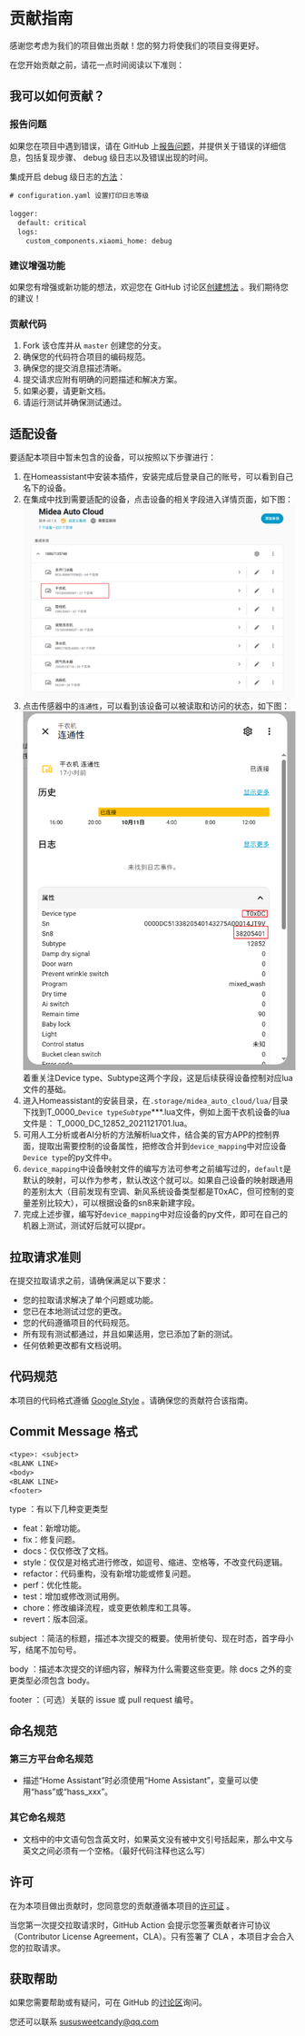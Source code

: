 # 贡献指南

感谢您考虑为我们的项目做出贡献！您的努力将使我们的项目变得更好。

在您开始贡献之前，请花一点时间阅读以下准则：

## 我可以如何贡献？

### 报告问题

如果您在项目中遇到错误，请在 GitHub 上[报告问题](https://github.com/sususweet/midea_auto_cloud/issues/new/)，并提供关于错误的详细信息，包括复现步骤、 debug 级日志以及错误出现的时间。

集成开启 debug 级日志的[方法](https://www.home-assistant.io/integrations/logger/#log-filters)：

```
# configuration.yaml 设置打印日志等级

logger:
  default: critical
  logs:
    custom_components.xiaomi_home: debug
```

### 建议增强功能

如果您有增强或新功能的想法，欢迎您在 GitHub 讨论区[创建想法](https://github.com/sususweet/midea_auto_cloud/discussions/new?category=ideas) 。我们期待您的建议！

### 贡献代码

1. Fork 该仓库并从 `master` 创建您的分支。
2. 确保您的代码符合项目的编码规范。
3. 确保您的提交消息描述清晰。
4. 提交请求应附有明确的问题描述和解决方案。
5. 如果必要，请更新文档。
6. 请运行测试并确保测试通过。

## 适配设备

要适配本项目中暂未包含的设备，可以按照以下步骤进行：

1. 在Homeassistant中安装本插件，安装完成后登录自己的账号，可以看到自己名下的设备。
2. 在集成中找到需要适配的设备，点击设备的相关字段进入详情页面，如下图：
![img_2.png](./img/img_2.png)
3. 点击传感器中的`连通性`，可以看到该设备可以被读取和访问的状态，如下图：  
![img_3.png](./img/img_3.png)
着重关注Device type、Subtype这两个字段，这是后续获得设备控制对应lua文件的基础。
4. 进入Homeassistant的安装目录，在`.storage/midea_auto_cloud/lua/`目录下找到T_0000_`Device type`_`Subtype`_***.lua文件，例如上面干衣机设备的lua文件是： T_0000_DC_12852_2021121701.lua。
5. 可用人工分析或者AI分析的方法解析lua文件，结合美的官方APP的控制界面，提取出需要控制的设备属性，把修改合并到`device_mapping`中对应设备`Device type`的py文件中。
6. `device_mapping`中设备映射文件的编写方法可参考之前编写过的，`default`是默认的映射，可以作为参考，默认改这个就可以。如果自己设备的映射跟通用的差别太大（目前发现有空调、新风系统设备类型都是T0xAC，但可控制的变量差别比较大），可以根据设备的sn8来新建字段。
7. 完成上述步骤，编写好`device_mapping`中对应设备的py文件，即可在自己的机器上测试，测试好后就可以提pr。

## 拉取请求准则

在提交拉取请求之前，请确保满足以下要求：

- 您的拉取请求解决了单个问题或功能。
- 您已在本地测试过您的更改。
- 您的代码遵循项目的代码规范。
- 所有现有测试都通过，并且如果适用，您已添加了新的测试。
- 任何依赖更改都有文档说明。

## 代码规范

本项目的代码格式遵循 [Google Style](https://google.github.io/styleguide/pyguide.html) 。请确保您的贡献符合该指南。

## Commit Message 格式

```
<type>: <subject>
<BLANK LINE>
<body>
<BLANK LINE>
<footer>
```

type ：有以下几种变更类型

- feat：新增功能。
- fix：修复问题。
- docs：仅仅修改了文档。
- style：仅仅是对格式进行修改，如逗号、缩进、空格等，不改变代码逻辑。
- refactor：代码重构，没有新增功能或修复问题。
- perf：优化性能。
- test：增加或修改测试用例。
- chore：修改编译流程，或变更依赖库和工具等。
- revert：版本回滚。

subject ：简洁的标题，描述本次提交的概要。使用祈使句、现在时态，首字母小写，结尾不加句号。

body ：描述本次提交的详细内容，解释为什么需要这些变更。除 docs 之外的变更类型必须包含 body。

footer ：（可选）关联的 issue 或 pull request 编号。

## 命名规范

### 第三方平台命名规范

- 描述“Home Assistant”时必须使用“Home Assistant”，变量可以使用“hass”或“hass_xxx”。

### 其它命名规范

- 文档中的中文语句包含英文时，如果英文没有被中文引号括起来，那么中文与英文之间必须有一个空格。（最好代码注释也这么写）

## 许可

在为本项目做出贡献时，您同意您的贡献遵循本项目的[许可证](../LICENSE.md) 。

当您第一次提交拉取请求时，GitHub Action 会提示您签署贡献者许可协议（Contributor License Agreement，CLA）。只有签署了 CLA ，本项目才会合入您的拉取请求。

## 获取帮助

如果您需要帮助或有疑问，可在 GitHub 的[讨论区](https://github.com/sususweet/midea_auto_cloud/discussions/)询问。

您还可以联系 sususweetcandy@qq.com